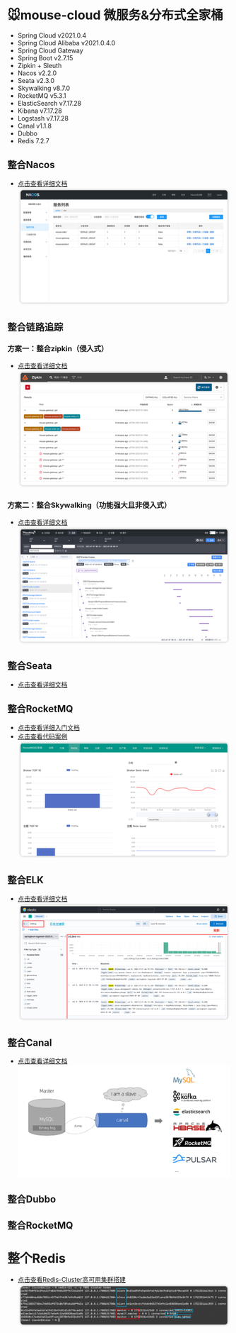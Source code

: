 # 🐭mouse-cloud 微服务&分布式全家桶
- Spring Cloud v2021.0.4
- Spring Cloud Alibaba v2021.0.4.0
- Spring Cloud Gateway
- Spring Boot v2.7.15
- Zipkin + Sleuth
- Nacos v2.2.0
- Seata v2.3.0
- Skywalking v8.7.0
- RocketMQ v5.3.1
- ElasticSearch v7.17.28
- Kibana v7.17.28
- Logstash v7.17.28
- Canal v1.1.8
- Dubbo
- Redis 7.2.7

## 整合Nacos
- [点击查看详细文档](document/nacos/nacos.md)
![img.png](document/nacos/img.png)

## 整合链路追踪

### 方案一：整合zipkin（侵入式）
- [点击查看详细文档](document/zipkin/zipkin.md)
![img.png](document/zipkin/img.png)

### 方案二：整合Skywalking（功能强大且非侵入式）
- [点击查看详细文档](document/skywalking/skywalking.md)
![img_4.png](document/skywalking/img_4.png)

## 整合Seata
- [点击查看详细文档](document/seata/seata.md)

## 整合RocketMQ
- [点击查看详细入门文档](document/rocketmq/快速入门.md)
- [点击查看代码案例](mouse-rocketmq)
![start.png](document/rocketmq/start.png)

## 整合ELK
- [点击查看详细文档](document/elk/ELK.md)
![img_3.png](document/elk/img_3.png)

## 整合Canal
- [点击查看详细文档](document/canal/canal.md)
![img.png](document/canal/img.png)

## 整合Dubbo

## 整合RocketMQ

# 整个Redis
- [点击查看Redis-Cluster高可用集群搭建](document/redis/Redis-Cluster%E9%AB%98%E5%8F%AF%E7%94%A8%E9%9B%86%E7%BE%A4%E6%90%AD%E5%BB%BA.md)
![img_1.png](document/redis/_img/img_1.png)
